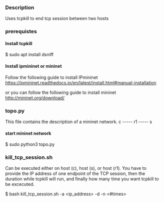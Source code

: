### Description
Uses tcpkill to end tcp session between two hosts

### prerequistes
#### Install tcpkill

$ sudo apt install dsniff

#### Install ipmininet or mininet

Follow the following guide to install IPmininet https://ipmininet.readthedocs.io/en/latest/install.html#manual-installation

or you can follow the following guide to install mininet http://mininet.org/download/

### topo.py 
This file contains the description of a mininet network.
c ----- r1 ----- s
#### start mininet network

$ sudo python3 topo.py

### kill_tcp_session.sh 
Can be executed either on host (c), host (s), or host (r1). You have to provide the IP address of one endpoint of  the TCP session, 
then the duration while tcpkill will run, and finally how many time you want tcpkill to be excecuted.

$ bash kill_tcp_session.sh  -a <ip_address> -d <duration in s> -n <#times>
